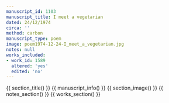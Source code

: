 ```yaml
---
manuscript_id: 1103
manuscript_title: I meet a vegetarian
dated: 24/12/1974
circa: ''
method: carbon
manuscript_type: poem
image: poem1974-12-24-I_meet_a_vegetarian.jpg
notes: null
works_included:
- work_id: 1589
  altered: 'yes'
  edited: 'no'
---
```


{{ section_title() }}
{{ manuscript_info() }}
{{ section_image() }}
{{ notes_section() }}
{{ works_section() }}
